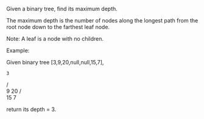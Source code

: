 Given a binary tree, find its maximum depth.

The maximum depth is the number of nodes along the longest path from the root node down to the farthest leaf node.

Note:&nbsp;A leaf is a node with no children.

Example:

Given binary tree [3,9,20,null,null,15,7],


    3
   / \
  9  20
    /  \
   15   7

return its depth = 3.
